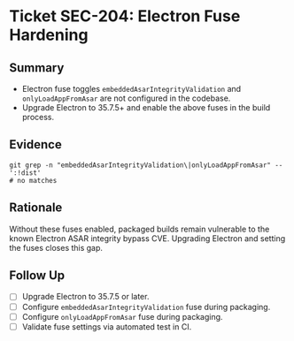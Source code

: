 # Ticket SEC-204: Electron Fuse Hardening

## Summary
- Electron fuse toggles `embeddedAsarIntegrityValidation` and `onlyLoadAppFromAsar` are not configured in the codebase.
- Upgrade Electron to 35.7.5+ and enable the above fuses in the build process.

## Evidence
```
git grep -n "embeddedAsarIntegrityValidation\|onlyLoadAppFromAsar" -- ':!dist'
# no matches
```

## Rationale
Without these fuses enabled, packaged builds remain vulnerable to the known Electron ASAR integrity bypass CVE. Upgrading Electron and setting the fuses closes this gap.

## Follow Up
- [ ] Upgrade Electron to 35.7.5 or later.
- [ ] Configure `embeddedAsarIntegrityValidation` fuse during packaging.
- [ ] Configure `onlyLoadAppFromAsar` fuse during packaging.
- [ ] Validate fuse settings via automated test in CI.
